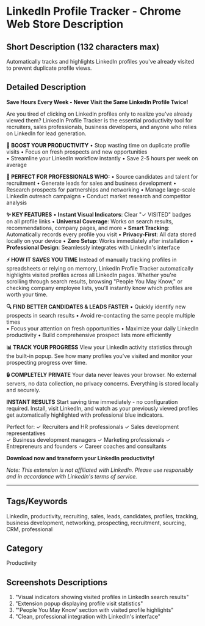 # LinkedIn Profile Tracker - Chrome Web Store Description

## Short Description (132 characters max)

Automatically tracks and highlights LinkedIn profiles you've already visited to prevent duplicate profile views.

## Detailed Description

**Save Hours Every Week - Never Visit the Same LinkedIn Profile Twice!**

Are you tired of clicking on LinkedIn profiles only to realize you've already viewed them? LinkedIn Profile Tracker is the essential productivity tool for recruiters, sales professionals, business developers, and anyone who relies on LinkedIn for lead generation.

**🎯 BOOST YOUR PRODUCTIVITY**
• Stop wasting time on duplicate profile visits
• Focus on fresh prospects and new opportunities  
• Streamline your LinkedIn workflow instantly
• Save 2-5 hours per week on average

**💼 PERFECT FOR PROFESSIONALS WHO:**
• Source candidates and talent for recruitment
• Generate leads for sales and business development
• Research prospects for partnerships and networking
• Manage large-scale LinkedIn outreach campaigns
• Conduct market research and competitor analysis

**✨ KEY FEATURES**
• **Instant Visual Indicators**: Clear "✓ VISITED" badges on all profile links
• **Universal Coverage**: Works on search results, recommendations, company pages, and more
• **Smart Tracking**: Automatically records every profile you visit
• **Privacy-First**: All data stored locally on your device
• **Zero Setup**: Works immediately after installation
• **Professional Design**: Seamlessly integrates with LinkedIn's interface

**⚡ HOW IT SAVES YOU TIME**
Instead of manually tracking profiles in spreadsheets or relying on memory, LinkedIn Profile Tracker automatically highlights visited profiles across all LinkedIn pages. Whether you're scrolling through search results, browsing "People You May Know," or checking company employee lists, you'll instantly know which profiles are worth your time.

**🔍 FIND BETTER CANDIDATES & LEADS FASTER**
• Quickly identify new prospects in search results
• Avoid re-contacting the same people multiple times  
• Focus your attention on fresh opportunities
• Maximize your daily LinkedIn productivity
• Build comprehensive prospect lists more efficiently

**📊 TRACK YOUR PROGRESS**
View your LinkedIn activity statistics through the built-in popup. See how many profiles you've visited and monitor your prospecting progress over time.

**🔒 COMPLETELY PRIVATE**
Your data never leaves your browser. No external servers, no data collection, no privacy concerns. Everything is stored locally and securely.

**INSTANT RESULTS**
Start saving time immediately - no configuration required. Install, visit LinkedIn, and watch as your previously viewed profiles get automatically highlighted with professional blue indicators.

Perfect for:
✓ Recruiters and HR professionals
✓ Sales development representatives  
✓ Business development managers
✓ Marketing professionals
✓ Entrepreneurs and founders
✓ Career coaches and consultants

**Download now and transform your LinkedIn productivity!**

_Note: This extension is not affiliated with LinkedIn. Please use responsibly and in accordance with LinkedIn's terms of service._

---

## Tags/Keywords

LinkedIn, productivity, recruiting, sales, leads, candidates, profiles, tracking, business development, networking, prospecting, recruitment, sourcing, CRM, professional

## Category

Productivity

## Screenshots Descriptions

1. "Visual indicators showing visited profiles in LinkedIn search results"
2. "Extension popup displaying profile visit statistics"
3. "'People You May Know' section with visited profile highlights"
4. "Clean, professional integration with LinkedIn's interface"
